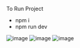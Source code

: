 To Run Project
  * npm i
  * npm run dev

![image](https://github.com/user-attachments/assets/d09814af-7f79-4842-8aaa-7e50ca875fc2)
![image](https://github.com/user-attachments/assets/6ed37136-7146-4af4-8649-b92724ff7511)
![image](https://github.com/user-attachments/assets/6e91dbde-13d9-4203-b062-279cc7288271)
